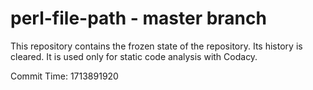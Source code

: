 # perl-file-path - master branch

This repository contains the frozen state of the repository.
Its history is cleared. It is used only for static code
analysis with Codacy.

Commit Time: 1713891920